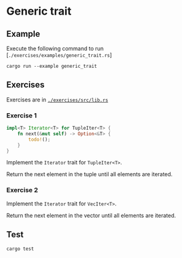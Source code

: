 # Generic trait

## Example

Execute the following command to run [`./exercises/examples/generic_trait.rs`]

```shell
cargo run --example generic_trait
```

## Exercises

Exercises are in [`./exercises/src/lib.rs`](./exercises/src/lib.rs)

### Exercise 1

```rust
impl<T> Iterator<T> for TupleIter<T> {
    fn next(&mut self) -> Option<&T> {
        todo!();
    }
}
```

Implement the `Iterator` trait for `TupleIter<T>`.

Return the next element in the tuple until all elements are iterated.

### Exercise 2

Implement the `Iterator` trait for `VecIter<T>`.

Return the next element in the vector until all elements are iterated.

## Test

```shell
cargo test
```
